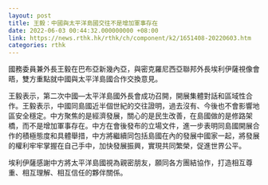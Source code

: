 ```yaml
---
layout: post
title: 王毅：中國與太平洋島國交往不是增加軍事存在
date: 2022-06-03 00:44:32.000000000 +08:00
link: https://news.rthk.hk/rthk/ch/component/k2/1651408-20220603.htm
categories: rthk
---
```


國務委員兼外長王毅在巴布亞新幾內亞，與密克羅尼西亞聯邦外長埃利伊薩視像會晤，雙方重點就中國與太平洋島國合作交換意見。

王毅表示，第二次中國—太平洋島國外長會成功召開，開展集體對話和區域性合作。王毅表示，中國同島國近半個世紀的交往證明，過去沒有、今後也不會影響地區安全穩定。中方聚焦的是經濟發展，關心的是民生改善，在島國做的是修路架橋，而不是增加軍事存在。中方在會後發布的立場文件，進一步表明同島國開展合作的積極態度和具體舉措，中方將繼續同包括島國在內的發展中國家一起，將發展的權利牢牢掌握在自己手中，加快發展振興，實現共同繁榮，促進世界公平。

埃利伊薩感謝中方將太平洋島國視為親密朋友，願同各方團結協作，打造相互尊重、相互理解、相互信任的夥伴關係。
